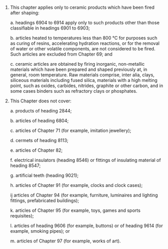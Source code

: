 1. This chapter applies only to ceramic products which have been fired after shaping:

    a. headings 6904 to 6914 apply only to such products other than those classifiable in headings 6901 to 6903;
    
    b. articles heated to temperatures less than 800 °C for purposes such as curing of resins, accelerating hydration reactions, or for the removal of water or other volatile components, are not considered to be fired. Such articles are excluded from Chapter 69; and
    
    c. ceramic articles are obtained by firing inorganic, non-metallic materials which have been prepared and shaped previously at, in general, room temperature. Raw materials comprise, inter alia, clays, siliceous materials including fused silica, materials with a high melting point, such as oxides, carbides, nitrides, graphite or other carbon, and in some cases binders such as refractory clays or phosphates.

2. This Chapter does not cover:

    a. products of heading 2844;
    
    b. articles of heading 6804;
    
    c. articles of Chapter 71 (for example, imitation jewellery);
    
    d. cermets of heading 8113;
    
    e. articles of Chapter 82;
    
    f. electrical insulators (heading 8546) or fittings of insulating material of heading 8547;
    
    g. artificial teeth (heading 9021);
    
    h. articles of Chapter 91 (for example, clocks and clock cases);
    
    ij articles of Chapter 94 (for example, furniture, luminaires and lighting fittings, prefabricated buildings);
    
    k. articles of Chapter 95 (for example, toys, games and sports requisites);
    
    l. articles of heading 9606 (for example, buttons) or of heading 9614 (for example, smoking pipes); or 
    
    m. articles of Chapter 97 (for example, works of art).
